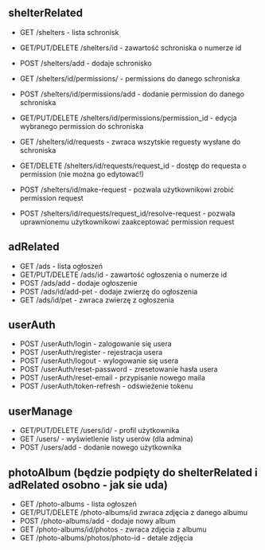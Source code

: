 ## shelterRelated

- GET /shelters - lista schronisk
- GET/PUT/DELETE /shelters/id - zawartość schroniska o numerze id
- POST /shelters/add - dodaje schronisko

- GET /shelters/id/permissions/ - permissions do danego schroniska
- POST /shelters/id/permissions/add - dodanie permission do danego schroniska
- GET/PUT/DELETE /shelters/id/permissions/permission_id - edycja wybranego permission do schroniska

- GET /shelters/id/requests - zwraca wszytskie reguesty wysłane do schroniska
- GET/DELETE /shelters/id/requests/request_id - dostęp do requesta o permission (nie można go edytować!)
- POST /shelters/id/make-request - pozwala użytkownikowi zrobić permission request
- POST /shelters/id/requests/request_id/resolve-request - pozwala uprawnionemu użytkownikowi zaakceptować permission request

## adRelated

- GET /ads - lista ogłoszeń
- GET/PUT/DELETE /ads/id - zawartość ogłoszenia o numerze id
- POST /ads/add - dodaje ogłoszenie
- POST /ads/id/add-pet - dodaje zwierzę do ogłoszenia
- GET /ads/id/pet - zwraca zwierzę z ogłoszenia

## userAuth

- POST /userAuth/login - zalogowanie się usera
- POST /userAuth/register - rejestracja usera
- POST /userAuth/logout - wylogowanie się usera
- POST /userAuth/reset-password - zresetowanie hasła usera
- POST /userAuth/reset-email - przypisanie nowego maila
- POST /userAuth/token-refresh - odświeżenie tokenu

## userManage

- GET/PUT/DELETE /users/id/ - profil użytkownika
- GET /users/ - wyświetlenie listy userów (dla admina)
- POST /users/add - dodanie nowego użytkownika

## photoAlbum (będzie podpięty do shelterRelated i adRelated osobno - jak sie uda)

- GET /photo-albums - lista ogłoszeń
- GET/PUT/DELETE /photo-albums/id zwraca zdjęcia z danego albumu
- POST /photo-albums/add - dodaje nowy album
- GET /photo-albums/id/photos - zwraca zdjęcia z albumu
- GET /photo-albums/photos/photo-id - detale zdjęcia

